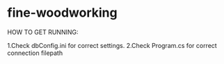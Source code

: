 # fine-woodworking

HOW TO GET RUNNING:

1.Check dbConfig.ini for correct settings.
2.Check Program.cs for correct connection filepath
